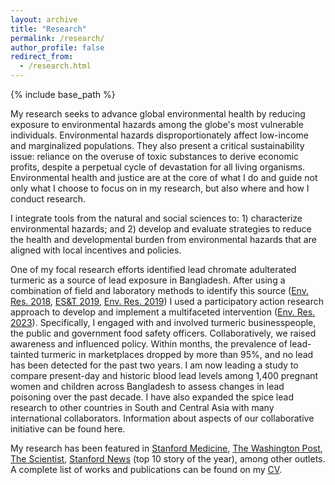 ```yaml
---
layout: archive
title: "Research"
permalink: /research/
author_profile: false
redirect_from:
  - /research.html
---
```


{% include base_path %}

My research seeks to advance global environmental health by reducing exposure to environmental hazards among the globe's most vulnerable individuals. Environmental hazards disproportionately affect low-income and marginalized populations. They also present a critical sustainability issue: reliance on the overuse of toxic substances to derive economic profits, despite a perpetual cycle of devastation for all living organisms. Environmental health and justice are at the core of what I do and guide not only what I choose to focus on in my research, but also where and how I conduct research. 
 
I integrate tools from the natural and social sciences to: 1) characterize environmental hazards; and 2) develop and evaluate strategies to reduce the health and developmental burden from environmental hazards that are aligned with local incentives and policies. 
 
One of my focal research efforts identified lead chromate adulterated turmeric as a source of lead exposure in Bangladesh. After using a combination of field and laboratory methods to identify this source ([Env. Res. 2018](https://www.sciencedirect.com/science/article/pii/S0013935118302196), [ES&T 2019](https://www.ncbi.nlm.nih.gov/pmc/articles/PMC7705119/),  [Env. Res. 2019](https://www.sciencedirect.com/user/identity/landing?code=prmCsgDmR8HPrEypngzDS64wZ2WklmtZIFth9UbB&state=retryCounter%3D0%26csrfToken%3D6c33fb9c-e172-4217-a00d-da12e77c705b%26idpPolicy%3Durn%253Acom%253Aelsevier%253Aidp%253Apolicy%253Aproduct%253Ainst_assoc%26returnUrl%3D%252Fscience%252Farticle%252Fpii%252FS0013935119305195%26prompt%3Dnone%26cid%3Darp-340f9a43-6162-4b9d-8aa9-051ad522dedb)) I used a participatory action research approach to develop and implement a multifaceted intervention ([Env. Res. 2023](https://www.sciencedirect.com/science/article/pii/S0013935123011325?via%3Dihub=)). Specifically, I engaged with and involved turmeric businesspeople, the public and government food safety officers. Collaboratively, we raised awareness and influenced policy. Within months, the prevalence of lead-tainted turmeric in marketplaces dropped by more than 95%, and no lead has been detected for the past two years. I am now leading a study to compare present-day and historic blood lead levels among 1,400 pregnant women and children across Bangladesh to assess changes in lead poisoning over the past decade. I have also expanded the spice lead research to other countries in South and Central Asia with many international collaborators. Information about aspects of our collaborative initiative can be found here.
 
My research has been featured in [Stanford Medicine](https://stanmed.stanford.edu/turmeric-lead-risk-detect/), [The Washington Post](https://www.washingtonpost.com/business/2019/09/28/turmeric-wellness-potion-moment-may-owe-its-yellow-color-lead-contamination-study-says/), [The Scientist](https://www.the-scientist.com/news-opinion/yellow-dye-in-turmeric-linked-with-lead-poisoning-in-bangladesh-66854), [Stanford News](https://news.stanford.edu/2019/09/24/lead-found-turmeric/) (top 10 story of the year), among other outlets. A complete list of works and publications can be found on my [CV](/files/Forsyth_CV_2023.pdf).

